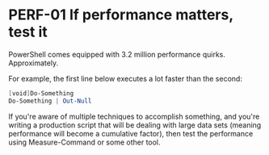 # PERF-01 If performance matters, test it

PowerShell comes equipped with 3.2 million performance quirks. Approximately.

For example, the first line below executes a lot faster than the second:

```PowerShell
[void]Do-Something
Do-Something | Out-Null
```

If you're aware of multiple techniques to accomplish something, and you're writing a production script that will be dealing with large data sets (meaning performance will become a cumulative factor), then test the performance using Measure-Command or some other tool.

